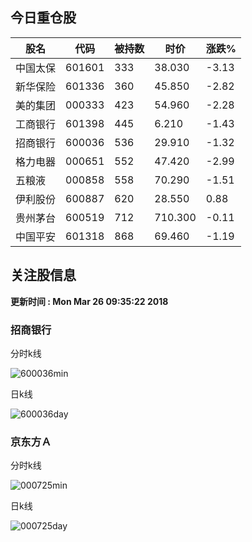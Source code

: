
## 今日重仓股 

|股名|代码|被持数|时价|涨跌%|
|---|---|---|---|---|
|中国太保|601601|333|38.030|-3.13|
|新华保险|601336|360|45.850|-2.82|
|美的集团|000333|423|54.960|-2.28|
|工商银行|601398|445|6.210|-1.43|
|招商银行|600036|536|29.910|-1.32|
|格力电器|000651|552|47.420|-2.99|
|五粮液|000858|558|70.290|-1.51|
|伊利股份|600887|620|28.550|0.88|
|贵州茅台|600519|712|710.300|-0.11|
|中国平安|601318|868|69.460|-1.19|

## 关注股信息
**更新时间 : Mon Mar 26 09:35:22 2018**
### 招商银行 
分时k线

![600036min](http://image.sinajs.cn/newchart/min/n/sh600036.gif)

日k线

![600036day](http://image.sinajs.cn/newchart/daily/n/sh600036.gif)

### 京东方Ａ 
分时k线

![000725min](http://image.sinajs.cn/newchart/min/n/sz000725.gif)

日k线

![000725day](http://image.sinajs.cn/newchart/daily/n/sz000725.gif)
